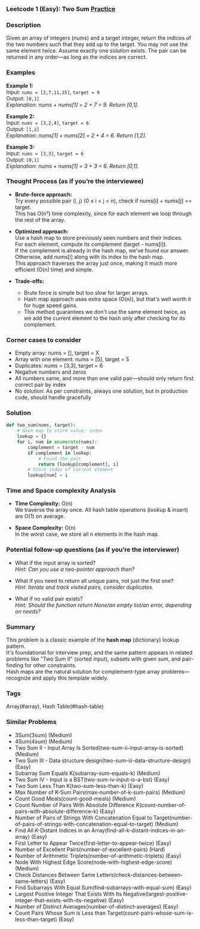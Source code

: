 ### Leetcode 1 (Easy): Two Sum [Practice](https://leetcode.com/problems/two-sum)

### Description  
Given an array of integers (nums) and a target integer, return the indices of the two numbers such that they add up to the target. You may not use the same element twice. Assume exactly one solution exists. The pair can be returned in any order—as long as the indices are correct.

### Examples  

**Example 1:**  
Input: `nums = [2,7,11,15]`, `target = 9`  
Output: `[0,1]`  
*Explanation: nums + nums[1] = 2 + 7 = 9. Return [0,1].*

**Example 2:**  
Input: `nums = [3,2,4]`, `target = 6`  
Output: `[1,2]`  
*Explanation: nums[1] + nums[2] = 2 + 4 = 6. Return [1,2].*

**Example 3:**  
Input: `nums = [3,3]`, `target = 6`  
Output: `[0,1]`  
*Explanation: nums + nums[1] = 3 + 3 = 6. Return [0,1].*


### Thought Process (as if you’re the interviewee)  
- **Brute-force approach:**  
  Try every possible pair (i, j) (0 ≤ i < j < n), check if nums[i] + nums[j] == target.  
  This has O(n²) time complexity, since for each element we loop through the rest of the array.

- **Optimized approach:**  
  Use a hash map to store previously seen numbers and their indices.  
  For each element, compute its complement (target - nums[i]).  
  If the complement is already in the hash map, we've found our answer.  
  Otherwise, add nums[i] along with its index to the hash map.  
  This approach traverses the array just once, making it much more efficient (O(n) time) and simple.

- **Trade-offs:**  
  - Brute force is simple but too slow for larger arrays.  
  - Hash map approach uses extra space (O(n)), but that's well worth it for huge speed gains.  
  - This method guarantees we don't use the same element twice, as we add the current element to the hash only after checking for its complement.

### Corner cases to consider  
- Empty array: nums = [], target = X  
- Array with one element: nums = [5], target = 5  
- Duplicates: nums = [3,3], target = 6  
- Negative numbers and zeros  
- All numbers same, and more than one valid pair—should only return first correct pair by index  
- No solution: As per constraints, always one solution, but in production code, should handle gracefully

### Solution

```python
def two_sum(nums, target):
    # Hash map to store value: index
    lookup = {}
    for i, num in enumerate(nums):
        complement = target - num
        if complement in lookup:
            # Found the pair
            return [lookup[complement], i]
        # Store index of current element
        lookup[num] = i
```

### Time and Space complexity Analysis  

- **Time Complexity:** O(n)  
  We traverse the array once. All hash table operations (lookup & insert) are O(1) on average.

- **Space Complexity:** O(n)  
  In the worst case, we store all n elements in the hash map.


### Potential follow-up questions (as if you’re the interviewer)  

- What if the input array is sorted?  
  *Hint: Can you use a two-pointer approach then?*

- What if you need to return all unique pairs, not just the first one?  
  *Hint: Iterate and track visited pairs, consider duplicates.*

- What if no valid pair exists?  
  *Hint: Should the function return None/an empty list/an error, depending on needs?*

### Summary
This problem is a classic example of the **hash map** (dictionary) lookup pattern.  
It's foundational for interview prep, and the same pattern appears in related problems like "Two Sum II" (sorted input), subsets with given sum, and pair-finding for other constraints.  
Hash maps are the natural solution for complement-type array problems—recognize and apply this template widely.

### Tags
Array(#array), Hash Table(#hash-table)

### Similar Problems
- 3Sum(3sum) (Medium)
- 4Sum(4sum) (Medium)
- Two Sum II - Input Array Is Sorted(two-sum-ii-input-array-is-sorted) (Medium)
- Two Sum III - Data structure design(two-sum-iii-data-structure-design) (Easy)
- Subarray Sum Equals K(subarray-sum-equals-k) (Medium)
- Two Sum IV - Input is a BST(two-sum-iv-input-is-a-bst) (Easy)
- Two Sum Less Than K(two-sum-less-than-k) (Easy)
- Max Number of K-Sum Pairs(max-number-of-k-sum-pairs) (Medium)
- Count Good Meals(count-good-meals) (Medium)
- Count Number of Pairs With Absolute Difference K(count-number-of-pairs-with-absolute-difference-k) (Easy)
- Number of Pairs of Strings With Concatenation Equal to Target(number-of-pairs-of-strings-with-concatenation-equal-to-target) (Medium)
- Find All K-Distant Indices in an Array(find-all-k-distant-indices-in-an-array) (Easy)
- First Letter to Appear Twice(first-letter-to-appear-twice) (Easy)
- Number of Excellent Pairs(number-of-excellent-pairs) (Hard)
- Number of Arithmetic Triplets(number-of-arithmetic-triplets) (Easy)
- Node With Highest Edge Score(node-with-highest-edge-score) (Medium)
- Check Distances Between Same Letters(check-distances-between-same-letters) (Easy)
- Find Subarrays With Equal Sum(find-subarrays-with-equal-sum) (Easy)
- Largest Positive Integer That Exists With Its Negative(largest-positive-integer-that-exists-with-its-negative) (Easy)
- Number of Distinct Averages(number-of-distinct-averages) (Easy)
- Count Pairs Whose Sum is Less than Target(count-pairs-whose-sum-is-less-than-target) (Easy)